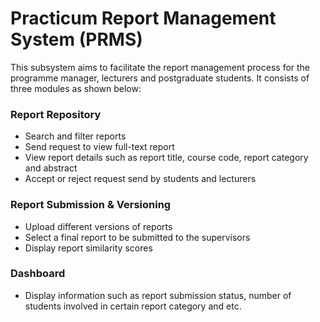 # Practicum Report Management System (PRMS)

This subsystem aims to facilitate the report management process for the programme manager, lecturers and postgraduate students. It consists of three modules as shown below:

### Report Repository
* Search and filter reports
* Send request to view full-text report
* View report details such as report title, course code, report category and abstract
* Accept or reject request send by students and lecturers

### Report Submission & Versioning
* Upload different versions of reports
* Select a final report to be submitted to the supervisors
* Display report similarity scores

### Dashboard
* Display information such as report submission status, number of students involved in certain report category and etc.
